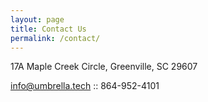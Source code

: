 ```yaml
---
layout: page
title: Contact Us
permalink: /contact/
---
```


17A Maple Creek Circle,
Greenville, SC 29607

info@umbrella.tech :: 864-952-4101
